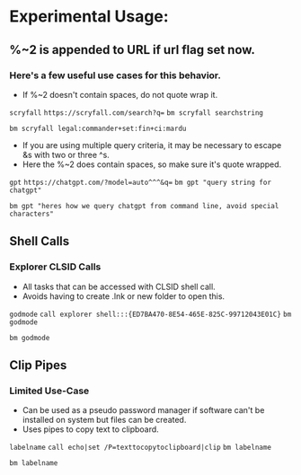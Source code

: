 # Experimental Usage:

## %~2 is appended to URL if url flag set now.

### Here's a few useful use cases for this behavior.
* If %~2 doesn't contain spaces, do not quote wrap it.
  
`scryfall` `https://scryfall.com/search?q=` `bm scryfall searchstring`

```bm scryfall legal:commander+set:fin+ci:mardu```

* If you are using multiple query criteria, it may be necessary to escape &s with two or three ^s.
* Here the %~2 does contain spaces, so make sure it's quote wrapped. 

`gpt` `https://chatgpt.com/?model=auto^^^&q=` `bm gpt "query string for chatgpt"`

```bm gpt "heres how we query chatgpt from command line, avoid special characters"```


## Shell Calls

### Explorer CLSID Calls 
* All tasks that can be accessed with CLSID shell call.
* Avoids having to create .lnk or new folder to open this. 

`godmode` `call explorer shell:::{ED7BA470-8E54-465E-825C-99712043E01C}` `bm godmode`

```bm godmode``` 

## Clip Pipes

### Limited Use-Case
* Can be used as a pseudo password manager if software can't be installed on system but files can be created.
* Uses pipes to copy text to clipboard. 
  
`labelname` `call echo|set /P=texttocopytoclipboard|clip` `bm labelname`

```bm labelname```
